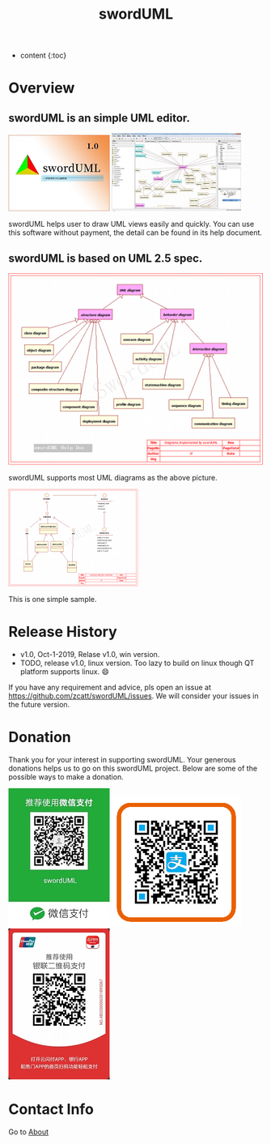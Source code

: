 ﻿---
layout: default
title: swordUML
permalink: /swordUML/
---

* content
{:toc}


# Overview

## swordUML is an simple UML editor. 


[![splashscreen](/assets/img/splashscreen_1_small.jpg)](/assets/img/splashscreen_1.jpg)
[![ui](/assets/img/ui_small.jpg)](/assets/img/ui.png)

swordUML helps user to draw UML views easily and quickly. You can use this software without payment, the detail can be found in its help document.

## swordUML is based on UML 2.5 spec. 

[![diagrams](/assets/img/diagrams_small.png)](/assets/img/diagrams.png)

swordUML supports most UML diagrams as the above picture. 

[![sample1](/assets/img/quickstart_small.png)](/assets/img/qickstart.png) 

This is one simple sample. 

# Release History

* v1.0, Oct-1-2019,  Relase v1.0, win version.
* TODO, release v1.0, linux version. Too lazy to build on linux though QT platform supports linux. :smile:

If you have any requirement and advice, pls open an issue at <https://github.com/zcatt/swordUML/issues>. We will consider your issues in the future version. 

# Donation

Thank you for your interest in supporting swordUML. Your generous donations helps us to go on this swordUML project. Below are some of the possible ways to make a donation.  

![weixin](/assets/img/weixinshoukuan1912.jpg) 
![zhifubao](/assets/img/zhifubao1912.png)
![yunshanfu](/assets/img/yunshanfu1912.jpg)


# Contact Info

Go to [About](/about/)

